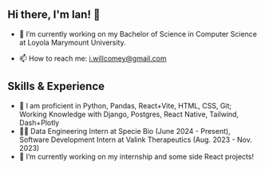 ## Hi there, I'm Ian! 👋

- 🔭 I’m currently working on my Bachelor of Science in Computer Science at Loyola Marymount University. 
<!-- - 🌱 I’m currently learning Operating Systems, Algorithms, and Logic & Computer Design this semester. -->
- 📫 How to reach me: i.willcomey@gmail.com

## Skills & Experience
* 💬 I am proficient in Python, Pandas, React+Vite, HTML, CSS, Git; Working Knowledge with Django, Postgres, React Native, Tailwind, Dash+Plotly
* 👨‍💻 Data Engineering Intern at Specie Bio (June 2024 - Present), Software Development Intern at Valink Therapeutics (Aug. 2023 - Nov. 2023)
* 🔭 I’m currently working on my internship and some side React projects!

<!--
**icomey8/icomey8** is a ✨ _special_ ✨ repository because its `README.md` (this file) appears on your GitHub profile.

Here are some ideas to get you started:

- 🔭 I’m currently working on ...
- 🌱 I’m currently learning ...
- 👯 I’m looking to collaborate on ...
- 🤔 I’m looking for help with ...
- 💬 Ask me about ...
- 📫 How to reach me: ...
- 😄 Pronouns: ...
- ⚡ Fun fact: ...
-->
